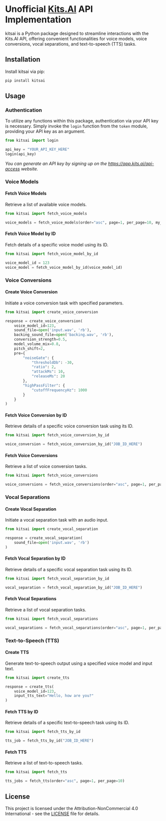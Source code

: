 # Unofficial [Kits.AI](https://kits.ai) API Implementation

kitsai is a Python package designed to streamline interactions with the Kits.AI API, offering convenient functionalities for voice models, voice conversions, vocal separations, and text-to-speech (TTS) tasks.

## Installation

Install kitsai via pip:

```bash
pip install kitsai

```

## Usage

### Authentication

To utilize any functions within this package, authentication via your API key is necessary. Simply invoke the `login` function from the `token` module, providing your API key as an argument.

```python
from kitsai import login

api_key = "YOUR_API_KEY_HERE"
login(api_key)
```

_You can generate an API key by signing up on the https://app.kits.ai/api-access website._

### Voice Models

#### Fetch Voice Models

Retrieve a list of available voice models.

```python
from kitsai import fetch_voice_models

voice_models = fetch_voice_models(order="asc", page=1, per_page=10, my_models=False, instruments=False)
```

#### Fetch Voice Model by ID

Fetch details of a specific voice model using its ID.

```python
from kitsai import fetch_voice_model_by_id

voice_model_id = 123
voice_model = fetch_voice_model_by_id(voice_model_id)
```

### Voice Conversions

#### Create Voice Conversion

Initiate a voice conversion task with specified parameters.

```python
from kitsai import create_voice_conversion

response = create_voice_conversion(
    voice_model_id=123,
    sound_file=open('input.wav', 'rb'),
    backing_sound_file=open('backing.wav', 'rb'),
    conversion_strength=0.5,
    model_volume_mix=0.8,
    pitch_shift=2,
    pre={
        "noiseGate": {
            "thresholdDb": -30,
            "ratio": 2,
            "attackMs": 10,
            "releaseMs": 20
        },
        "highPassFilter": {
            "cutoffFrequencyHz": 1000
        }
    }
)
```

#### Fetch Voice Conversion by ID

Retrieve details of a specific voice conversion task using its ID.

```python
from kitsai import fetch_voice_conversion_by_id

voice_conversion = fetch_voice_conversion_by_id("JOB_ID_HERE")
```

#### Fetch Voice Conversions

Retrieve a list of voice conversion tasks.

```python
from kitsai import fetch_voice_conversions

voice_conversions = fetch_voice_conversions(order="asc", page=1, per_page=10)
```

### Vocal Separations

#### Create Vocal Separation

Initiate a vocal separation task with an audio input.

```python
from kitsai import create_vocal_separation

response = create_vocal_separation(
    sound_file=open('input.wav', 'rb')
)
```

#### Fetch Vocal Separation by ID

Retrieve details of a specific vocal separation task using its ID.

```python
from kitsai import fetch_vocal_separation_by_id

vocal_separation = fetch_vocal_separation_by_id("JOB_ID_HERE")
```

#### Fetch Vocal Separations

Retrieve a list of vocal separation tasks.

```python
from kitsai import fetch_vocal_separations

vocal_separations = fetch_vocal_separations(order="asc", page=1, per_page=10)
```

### Text-to-Speech (TTS)

#### Create TTS

Generate text-to-speech output using a specified voice model and input text.

```python
from kitsai import create_tts

response = create_tts(
    voice_model_id=123,
    input_tts_text="Hello, how are you?"
)
```

#### Fetch TTS by ID

Retrieve details of a specific text-to-speech task using its ID.

```python
from kitsai import fetch_tts_by_id

tts_job = fetch_tts_by_id("JOB_ID_HERE")
```

#### Fetch TTS

Retrieve a list of text-to-speech tasks.

```python
from kitsai import fetch_tts

tts_jobs = fetch_tts(order="asc", page=1, per_page=10)
```

## License

This project is licensed under the Attribution-NonCommercial 4.0 International - see the [LICENSE](LICENSE) file for details.
